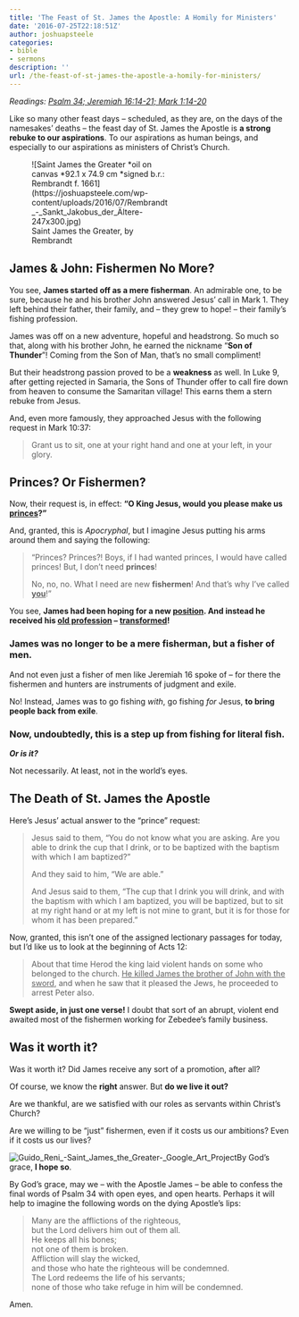 ```yaml
---
title: 'The Feast of St. James the Apostle: A Homily for Ministers'
date: '2016-07-25T22:18:51Z'
author: joshuapsteele
categories:
- bible
- sermons
description: ''
url: /the-feast-of-st-james-the-apostle-a-homily-for-ministers/
---
```

*Readings: [Psalm 34; Jeremiah 16:14-21; Mark 1:14-20](https://www.biblegateway.com/passage/?search=Psalm+34%3B+Jeremiah+16%3A14-21%3B+Mark+1%3A14-20&version=NIV)*

Like so many other feast days – scheduled, as they are, on the days of the namesakes’ deaths – the feast day of St. James the Apostle is **a strong rebuke to our aspirations**. To our aspirations as human beings, and especially to our aspirations as ministers of Christ’s Church.

<figure aria-describedby="caption-attachment-3910" class="wp-caption aligncenter" id="attachment_3910" style="width: 247px">![Saint James the Greater *oil on canvas *92.1 x 74.9 cm *signed b.r.: Rembrandt f. 1661](https://joshuapsteele.com/wp-content/uploads/2016/07/Rembrandt_-_Sankt_Jakobus_der_Ältere-247x300.jpg)<figcaption class="wp-caption-text" id="caption-attachment-3910">Saint James the Greater, by Rembrandt</figcaption></figure>

## James &amp; John: Fishermen No More?

You see, **James started off as a mere fisherman**. An admirable one, to be sure, because he and his brother John answered Jesus’ call in Mark 1. They left behind their father, their family, and – they grew to hope! – their family’s fishing profession.

James was off on a new adventure, hopeful and headstrong. So much so that, along with his brother John, he earned the nickname “**Son of Thunder**”! Coming from the Son of Man, that’s no small compliment!

But their headstrong passion proved to be a **weakness** as well. In Luke 9, after getting rejected in Samaria, the Sons of Thunder offer to call fire down from heaven to consume the Samaritan village! This earns them a stern rebuke from Jesus.

And, even more famously, they approached Jesus with the following request in Mark 10:37:

> Grant us to sit, one at your right hand and one at your left, in your glory.

## Princes? Or Fishermen?

Now, their request is, in effect: **“O King Jesus, would you please make us <u>princes</u>?”**

And, granted, this is *Apocryphal*, but I imagine Jesus putting his arms around them and saying the following:

> “Princes? Princes?! Boys, if I had wanted princes, I would have called princes! But, I don’t need **princes**!
> 
> No, no, no. What I need are new **fishermen**! And that’s why I’ve called **<u>you</u>**!”

You see, **James had been hoping for a new <u>position</u>. And instead he received his <u>old profession</u> – <u>transformed</u>!**

### James was no longer to be a mere fisherman, but a fisher of men.

And not even just a fisher of men like Jeremiah 16 spoke of – for there the fishermen and hunters are instruments of judgment and exile.

No! Instead, James was to go fishing *with*, go fishing *for* Jesus, **to bring people back from exile**.

### Now, undoubtedly, this is a step up from fishing for literal fish.

***Or is it?***

Not necessarily. At least, not in the world’s eyes.

## The Death of St. James the Apostle

Here’s Jesus’ actual answer to the “prince” request:

> Jesus said to them, “You do not know what you are asking. Are you able to drink the cup that I drink, or to be baptized with the baptism with which I am baptized?”
> 
> And they said to him, “We are able.”
> 
> And Jesus said to them, “The cup that I drink you will drink, and with the baptism with which I am baptized, you will be baptized, but to sit at my right hand or at my left is not mine to grant, but it is for those for whom it has been prepared.”

Now, granted, this isn’t one of the assigned lectionary passages for today, but I’d like us to look at the beginning of Acts 12:

> About that time Herod the king laid violent hands on some who belonged to the church. <u>He killed James the brother of John with the sword</u>, and when he saw that it pleased the Jews, he proceeded to arrest Peter also.

**Swept aside, in just one verse!** I doubt that sort of an abrupt, violent end awaited most of the fishermen working for Zebedee’s family business.

## Was it worth it?

Was it worth it? Did James receive any sort of a promotion, after all?

Of course, we know the **right** answer. But **do we live it out?**

Are we thankful, are we satisfied with our roles as servants within Christ’s Church?

Are we willing to be “just” fishermen, even if it costs us our ambitions? Even if it costs us our lives?

![Guido_Reni_-_Saint_James_the_Greater_-_Google_Art_Project](https://joshuapsteele.com/wp-content/uploads/2016/07/Guido_Reni_-_Saint_James_the_Greater_-_Google_Art_Project-218x300.jpg)By God’s grace, **I hope so**.

By God’s grace, may we – with the Apostle James – be able to confess the final words of Psalm 34 with open eyes, and open hearts. Perhaps it will help to imagine the following words on the dying Apostle’s lips:

> Many are the afflictions of the righteous,  
> but the Lord delivers him out of them all.  
> He keeps all his bones;  
> not one of them is broken.  
> Affliction will slay the wicked,  
> and those who hate the righteous will be condemned.  
> The Lord redeems the life of his servants;  
> none of those who take refuge in him will be condemned.

Amen.